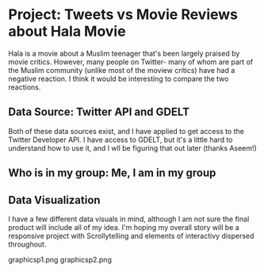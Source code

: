 # Project: Tweets vs Movie Reviews about Hala Movie
Hala is a movie about a Muslim teenager that's been largely praised by movie critics. However, many people on Twitter- many of whom are part of the Muslim community (unlike most of the moview critics) have had a negative reaction. I think it would be interesting to compare the two reactions.

## Data Source: Twitter API and GDELT
Both of these data sources exist, and I have applied to get access to the Twitter Developer API. I have access to GDELT, but it's a little hard to understand how to use it, and I wll be figuring that out later (thanks Aseem!)

## Who is in my group: Me, I am in my group

## Data Visualization
I have a few different data visuals in mind, although I am not sure the final product will include all of my idea. I'm hoping my overall story will be a responsive project with Scrollytelling and elements of interactivy dispersed throughout. 

graphicsp1.png
graphicsp2.png